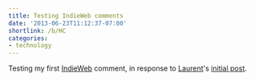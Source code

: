 ```yaml
---
title: Testing IndieWeb comments
date: '2013-06-23T11:12:37-07:00'
shortlink: /b/HC
categories:
- technology
---
```

Testing my first [IndieWeb][] comment, in response to [Laurent][]'s <a
href="http://eschnou.com/entry/testing-indieweb-federation-with-waterpigscouk-aaronpareckicom-and--62-24908.html"
class="u-in-reply-to">initial post</a>.

[IndieWeb]: http://indiewebcamp.com/
[Laurent]: http://eschnou.com/
